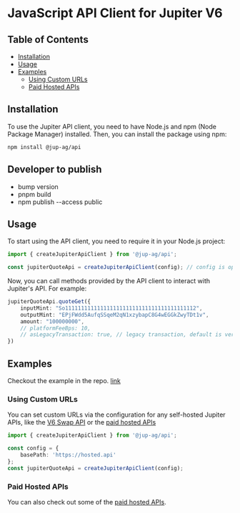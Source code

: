# JavaScript API Client for Jupiter V6

## Table of Contents

- [Installation](#installation)
- [Usage](#usage)
- [Examples](#examples)
  - [Using Custom URLs](#using-custom-urls)
  - [Paid Hosted APIs](#paid-hosted-apis)

## Installation

To use the Jupiter API client, you need to have Node.js and npm (Node Package Manager) installed. Then, you can install the package using npm:

```bash
npm install @jup-ag/api
```

## Developer to publish
- bump version
- pnpm build
- npm publish --access public

## Usage

To start using the API client, you need to require it in your Node.js project:

```typescript
import { createJupiterApiClient } from '@jup-ag/api';

const jupiterQuoteApi = createJupiterApiClient(config); // config is optional

```

Now, you can call methods provided by the API client to interact with Jupiter's API. For example:

```typescript
jupiterQuoteApi.quoteGet({
    inputMint: "So11111111111111111111111111111111111111112",
    outputMint: "EPjFWdd5AufqSSqeM2qN1xzybapC8G4wEGGkZwyTDt1v",
    amount: "100000000",
    // platformFeeBps: 10,
    // asLegacyTransaction: true, // legacy transaction, default is versoined transaction
})
```

## Examples

Checkout the example in the repo. [link](/example/index.ts)

### Using Custom URLs

You can set custom URLs via the configuration for any self-hosted Jupiter APIs, like the [V6 Swap API](https://station.jup.ag/docs/apis/self-hosted) or the [paid hosted APIs](#paid-hosted-apis)

```typescript
import { createJupiterApiClient } from '@jup-ag/api';

const config = {
    basePath: 'https://hosted.api'
};
const jupiterQuoteApi = createJupiterApiClient(config);
```

### Paid Hosted APIs

You can also check out some of the [paid hosted APIs](https://station.jup.ag/docs/apis/self-hosted#paid-hosted-apis).